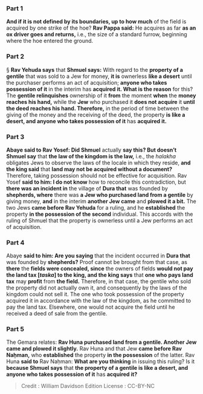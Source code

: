 
### Part 1
<b>And if it is not defined by its boundaries, up to how much</b> of the field is acquired by one strike of the hoe? <b>Rav Pappa said:</b> He acquires as far <b>as an ox driver goes and returns,</b> i.e., the size of a standard furrow, beginning where the hoe entered the ground.

### Part 2
§ <b>Rav Yehuda says</b> that <b>Shmuel says:</b> With regard to the <b>property of a gentile</b> that was sold to a Jew for money, <b>it is</b> ownerless <b>like a desert</b> until the purchaser performs an act of acquisition; <b>anyone who takes possession of it</b> in the interim has <b>acquired it. What is the reason</b> for this? The <b>gentile relinquishes</b> ownership of it <b>from</b> the moment <b>when</b> the <b>money reaches his hand,</b> while the <b>Jew</b> who purchased it <b>does not acquire</b> it <b>until the deed reaches his hand. Therefore,</b> in the period of time between the giving of the money and the receiving of the deed, the property <b>is like a desert, and anyone who takes possession of it</b> has <b>acquired it.</b>

### Part 3
<b>Abaye said to Rav Yosef: Did Shmuel</b> actually <b>say this? But doesn’t Shmuel say</b> that <b>the law of the kingdom is the law,</b> i.e., the <i>halakha</i> obligates Jews to observe the laws of the locale in which they reside, <b>and the king said</b> that <b>land may not be acquired without a document?</b> Therefore, taking possession should not be effective for acquisition. Rav Yosef <b>said to him: I do not know</b> how to reconcile this contradiction, but <b>there was an incident in</b> the village of <b>Dura that</b> was founded by <b>shepherds, where</b> there was <b>a Jew who purchased land from a gentile</b> by giving money, <b>and</b> in the interim <b>another Jew came</b> and <b>plowed it a bit.</b> The two Jews <b>came before Rav Yehuda</b> for a ruling, and he <b>established</b> the property <b>in the possession of the second</b> individual. This accords with the ruling of Shmuel that the property is ownerless until a Jew performs an act of acquisition.

### Part 4
Abaye <b>said to him: Are you saying</b> that the incident occurred in <b>Dura that</b> was founded by <b>shepherds?</b> Proof cannot be brought from that case, as <b>there</b> the <b>fields were concealed, since</b> the owners of fields <b>would not pay the land tax [<i>taska</i>] to the king, and the king says</b> that <b>one who pays land tax</b> may <b>profit</b> from <b>the field.</b> Therefore, in that case, the gentile who sold the property did not actually own it, and consequently by the laws of the kingdom could not sell it. The one who took possession of the property acquired it in accordance with the law of the kingdom, as he committed to pay the land tax. Elsewhere, one would not acquire the field until he received a deed of sale from the gentile.

### Part 5
The Gemara relates: <b>Rav Huna purchased land from a gentile. Another Jew came and plowed it slightly.</b> Rav Huna and that Jew <b>came before Rav Naḥman,</b> who <b>established</b> the property <b>in the possession</b> of the latter. Rav Huna <b>said to</b> Rav Naḥman: <b>What are you thinking</b> in issuing this ruling? Is it <b>because Shmuel says</b> that <b>the property of a gentile is like a desert, and anyone who takes possession of it</b> has <b>acquired it?</b>

>Credit : William Davidson Edition
>License : CC-BY-NC